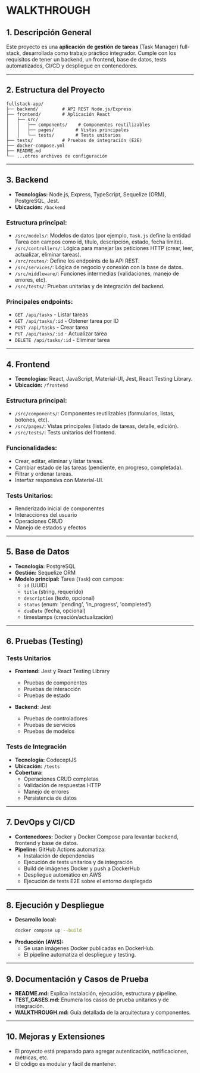 # WALKTHROUGH

## 1. Descripción General

Este proyecto es una **aplicación de gestión de tareas** (Task Manager) full-stack, desarrollada como trabajo práctico integrador. Cumple con los requisitos de tener un backend, un frontend, base de datos, tests automatizados, CI/CD y despliegue en contenedores.

---

## 2. Estructura del Proyecto

```
fullstack-app/
├── backend/         # API REST Node.js/Express
├── frontend/        # Aplicación React
│   ├── src/
│   │   ├── components/    # Componentes reutilizables
│   │   ├── pages/        # Vistas principales
│   │   └── tests/        # Tests unitarios
├── tests/           # Pruebas de integración (E2E)
├── docker-compose.yml
├── README.md
└── ...otros archivos de configuración
```

---

## 3. Backend

- **Tecnologías:** Node.js, Express, TypeScript, Sequelize (ORM), PostgreSQL, Jest.
- **Ubicación:** `/backend`

### Estructura principal:
- `/src/models/`: Modelos de datos (por ejemplo, `Task.js` define la entidad Tarea con campos como id, título, descripción, estado, fecha límite).
- `/src/controllers/`: Lógica para manejar las peticiones HTTP (crear, leer, actualizar, eliminar tareas).
- `/src/routes/`: Define los endpoints de la API REST.
- `/src/services/`: Lógica de negocio y conexión con la base de datos.
- `/src/middleware/`: Funciones intermedias (validaciones, manejo de errores, etc).
- `/src/tests/`: Pruebas unitarias y de integración del backend.

### Principales endpoints:
- `GET /api/tasks` - Listar tareas
- `GET /api/tasks/:id` - Obtener tarea por ID
- `POST /api/tasks` - Crear tarea
- `PUT /api/tasks/:id` - Actualizar tarea
- `DELETE /api/tasks/:id` - Eliminar tarea

---

## 4. Frontend

- **Tecnologías:** React, JavaScript, Material-UI, Jest, React Testing Library.
- **Ubicación:** `/frontend`

### Estructura principal:
- `/src/components/`: Componentes reutilizables (formularios, listas, botones, etc).
- `/src/pages/`: Vistas principales (listado de tareas, detalle, edición).
- `/src/tests/`: Tests unitarios del frontend.

### Funcionalidades:
- Crear, editar, eliminar y listar tareas.
- Cambiar estado de las tareas (pendiente, en progreso, completada).
- Filtrar y ordenar tareas.
- Interfaz responsiva con Material-UI.

### Tests Unitarios:
- Renderizado inicial de componentes
- Interacciones del usuario
- Operaciones CRUD
- Manejo de estados y efectos

---

## 5. Base de Datos

- **Tecnología:** PostgreSQL
- **Gestión:** Sequelize ORM
- **Modelo principal:** Tarea (`Task`) con campos:
  - `id` (UUID)
  - `title` (string, requerido)
  - `description` (texto, opcional)
  - `status` (enum: 'pending', 'in_progress', 'completed')
  - `dueDate` (fecha, opcional)
  - timestamps (creación/actualización)

---

## 6. Pruebas (Testing)

### Tests Unitarios
- **Frontend:** Jest y React Testing Library
  - Pruebas de componentes
  - Pruebas de interacción
  - Pruebas de estado

- **Backend:** Jest
  - Pruebas de controladores
  - Pruebas de servicios
  - Pruebas de modelos

### Tests de Integración
- **Tecnología:** CodeceptJS
- **Ubicación:** `/tests`
- **Cobertura:**
  - Operaciones CRUD completas
  - Validación de respuestas HTTP
  - Manejo de errores
  - Persistencia de datos

---

## 7. DevOps y CI/CD

- **Contenedores:** Docker y Docker Compose para levantar backend, frontend y base de datos.
- **Pipeline:** GitHub Actions automatiza:
  - Instalación de dependencias
  - Ejecución de tests unitarios y de integración
  - Build de imágenes Docker y push a DockerHub
  - Despliegue automático en AWS
  - Ejecución de tests E2E sobre el entorno desplegado

---

## 8. Ejecución y Despliegue

- **Desarrollo local:**  
  ```bash
  docker compose up --build
  ```
- **Producción (AWS):**
  - Se usan imágenes Docker publicadas en DockerHub.
  - El pipeline automatiza el despliegue y testing.

---

## 9. Documentación y Casos de Prueba

- **README.md:** Explica instalación, ejecución, estructura y pipeline.
- **TEST_CASES.md:** Enumera los casos de prueba unitarios y de integración.
- **WALKTHROUGH.md:** Guía detallada de la arquitectura y componentes.

---

## 10. Mejoras y Extensiones

- El proyecto está preparado para agregar autenticación, notificaciones, métricas, etc.
- El código es modular y fácil de mantener.
